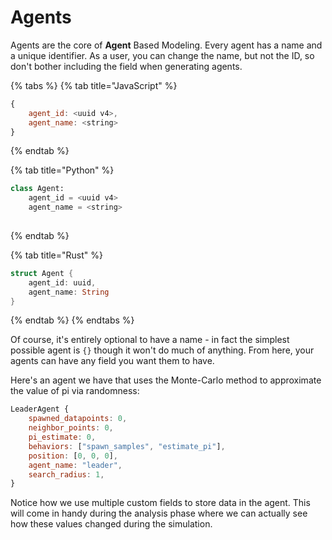# Agents

Agents are the core of **Agent** Based Modeling. Every agent has a name and a unique identifier. As a user, you can change the name, but not the ID, so don't bother including the field when generating agents.

{% tabs %}
{% tab title="JavaScript" %}
```javascript
{
    agent_id: <uuid v4>,
    agent_name: <string>
}
```
{% endtab %}

{% tab title="Python" %}
```python
class Agent:
    agent_id = <uuid v4>
    agent_name = <string>
    
```
{% endtab %}

{% tab title="Rust" %}
```rust
struct Agent {
    agent_id: uuid,
    agent_name: String
}
```
{% endtab %}
{% endtabs %}

Of course, it's entirely optional to have a name - in fact the simplest possible agent is `{}`  though it won't do much of anything. From here, your agents can have any field you want them to have.

Here's an agent we have that uses the Monte-Carlo method to approximate the value of pi via randomness:

```javascript
LeaderAgent {
    spawned_datapoints: 0,
    neighbor_points: 0,
    pi_estimate: 0,
    behaviors: ["spawn_samples", "estimate_pi"],
    position: [0, 0, 0],
    agent_name: "leader",
    search_radius: 1,
}
```

Notice how we use multiple custom fields to store data in the agent. This will come in handy during the analysis phase where we can actually see how these values changed during the simulation.

### 

